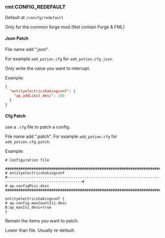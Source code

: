 ### rml:CONFIG_REDEFAULT

Default at `/conifg/redefault`

Only for the common forge mod.(Not contain Forge & FML)

#### Json Patch
File name add ".json".

For example `add_potion.cfg` for `add_potion.cfg.json`.

Only write the value you want to interrupt.

Example:
```json
{
  "entityelectricshakingconf": {
    "ap_addLimit_desc": 100
  }
}
```

#### Cfg Patch
use a `.cfg` file to patch a config.

File name add ".patch".
For example `add_potion.cfg` for `add_potion.cfg.patch`.

Example:
```editorconfig
# Configuration file

##########################################################################################################
# entityelectricshakingconf
#--------------------------------------------------------------------------------------------------------#
# ap.configMisc.desc
##########################################################################################################

entityelectricshakingconf {
# ap.config.maxCountIs1.desc
B:ap_maxIs1_desc=true
}
```

Remain the items you want to patch.


Lower than file. Usually re-default.
